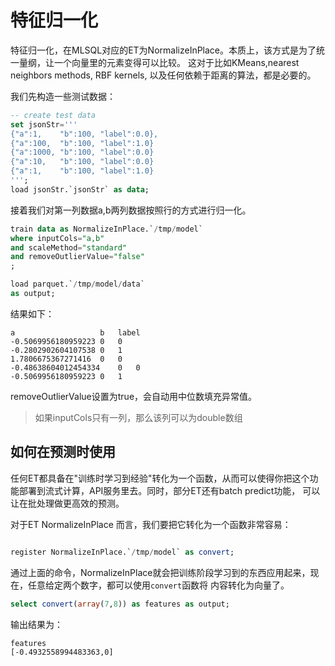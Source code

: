 # 特征归一化

特征归一化，在MLSQL对应的ET为NormalizeInPlace。本质上，该方式是为了统一量纲，让一个向量里的元素变得可以比较。
这对于比如KMeans,nearest neighbors methods, RBF kernels, 以及任何依赖于距离的算法，都是必要的。

我们先构造一些测试数据：

```sql
-- create test data
set jsonStr='''
{"a":1,    "b":100, "label":0.0},
{"a":100,  "b":100, "label":1.0}
{"a":1000, "b":100, "label":0.0}
{"a":10,   "b":100, "label":0.0}
{"a":1,    "b":100, "label":1.0}
''';
load jsonStr.`jsonStr` as data;

```

接着我们对第一列数据a,b两列数据按照行的方式进行归一化。

```sql
train data as NormalizeInPlace.`/tmp/model`
where inputCols="a,b"
and scaleMethod="standard"
and removeOutlierValue="false"
;

load parquet.`/tmp/model/data` 
as output;
```

结果如下：

```
a                   b   label
-0.5069956180959223	0	0
-0.2802902604107538	0	1
1.7806675367271416	0	0
-0.48638604012454334	0	0
-0.5069956180959223	0	1
```

removeOutlierValue设置为true，会自动用中位数填充异常值。


>如果inputCols只有一列，那么该列可以为double数组 


## 如何在预测时使用

任何ET都具备在"训练时学习到经验"转化为一个函数，从而可以使得你把这个功能部署到流式计算，API服务里去。同时，部分ET还有batch predict功能，
可以让在批处理做更高效的预测。

对于ET NormalizeInPlace 而言，我们要把它转化为一个函数非常容易：

```sql

register NormalizeInPlace.`/tmp/model` as convert;

```

通过上面的命令，NormalizeInPlace就会把训练阶段学习到的东西应用起来，现在，任意给定两个数字，都可以使用`convert`函数将
内容转化为向量了。

```sql
select convert(array(7,8)) as features as output;
```

输出结果为：

```
features
[-0.4932558994483363,0]
```


